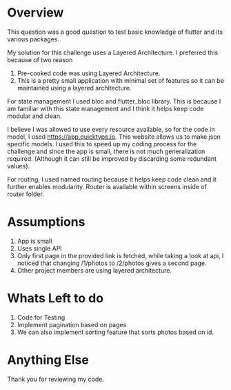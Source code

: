 # Overview

This question was a good question to test basic knowledge of flutter and its various packages.

My solution for this challenge uses a Layered Architecture. I preferred this because of two reason

1. Pre-cooked code was using Layered Architecture.
2. This is a pretty small application with minimal set of features so it can be maintained using a layered architecture.

For state management I used bloc and flutter_bloc library. This is because I am familiar with this state management and I think it helps keep code modular and clean.

I believe I was allowed to use every resource available, so for the code in model, I used https://app.quicktype.io. This website allows us to make json specific models. I used this to speed up my coding process for the challenge and since the app is small, there is not much generalization required. (Although it can still be improved by discarding some redundant values).

For routing, I used named routing because it helps keep code clean and it further enables modularity. Router is available within screens inside of router folder.

# Assumptions

1. App is small
2. Uses single API
3. Only first page in the provided link is fetched, while taking a look at api, I noticed that changing /1/photos to /2/photos gives a second page.
4. Other project members are using layered architecture.

# Whats Left to do

1. Code for Testing
2. Implement pagination based on pages
3. We can also implement sorting feature that sorts photos based on id.

# Anything Else

Thank you for reviewing my code.
